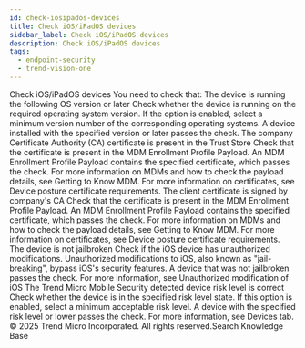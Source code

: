 ```yaml
---
id: check-iosipados-devices
title: Check iOS/iPadOS devices
sidebar_label: Check iOS/iPadOS devices
description: Check iOS/iPadOS devices
tags:
  - endpoint-security
  - trend-vision-one
---
```


 Check iOS/iPadOS devices You need to check that: The device is running the following OS version or later Check whether the device is running on the required operating system version. If the option is enabled, select a minimum version number of the corresponding operating systems. A device installed with the specified version or later passes the check. The company Certificate Authority (CA) certificate is present in the Trust Store Check that the certificate is present in the MDM Enrollment Profile Payload. An MDM Enrollment Profile Payload contains the specified certificate, which passes the check. For more information on MDMs and how to check the payload details, see Getting to Know MDM. For more information on certificates, see Device posture certificate requirements. The client certificate is signed by company's CA Check that the certificate is present in the MDM Enrollment Profile Payload. An MDM Enrollment Profile Payload contains the specified certificate, which passes the check. For more information on MDMs and how to check the payload details, see Getting to Know MDM. For more information on certificates, see Device posture certificate requirements. The device is not jailbroken Check if the iOS device has unauthorized modifications. Unauthorized modifications to iOS, also known as "jail-breaking", bypass iOS's security features. A device that was not jailbroken passes the check. For more information, see Unauthorized modification of iOS The Trend Micro Mobile Security detected device risk level is correct Check whether the device is in the specified risk level state. If this option is enabled, select a minimum acceptable risk level. A device with the specified risk level or lower passes the check. For more information, see Devices tab. © 2025 Trend Micro Incorporated. All rights reserved.Search Knowledge Base